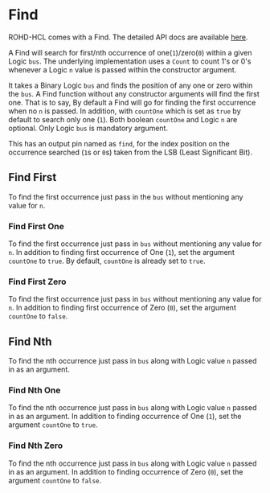 # Find

ROHD-HCL comes with a Find.  The detailed API docs are available [here](https://intel.github.io/rohd-hcl/rohd_hcl/rohd_hcl-library.html).

A Find will search for first/nth occurrence of one(`1`)/zero(`0`) within a given Logic `bus`.
The underlying implementation uses a `Count` to count 1's or 0's whenever a Logic `n` value
is passed within the constructor argument.

It takes a Binary Logic `bus` and finds the position of any one or zero within the `bus`. A Find function without any constructor arguments will find the first one.
That is to say, By default a Find will go for finding the first occurrence when no `n` is passed. In addition, with `countOne` which is set as `true` by default to
search only one (`1`). Both boolean `countOne` and Logic `n` are optional. Only Logic `bus` is mandatory argument.

This has an output pin named as `find`, for the index position on the occurrence searched (`1`s or `0`s) taken from the LSB (Least Significant Bit).

## Find First

To find the first occurrence just pass in the `bus` without mentioning any value for `n`.

### Find First One

To find the first occurrence just pass in `bus` without mentioning any value for `n`. In addition to finding first occurrence of One (`1`), set the argument `countOne` to `true`.
By default, `countOne` is already set to `true`.

### Find First Zero

To find the first occurrence just pass in `bus` without mentioning any value for `n`. In addition to finding first occurrence of Zero (`0`), set the argument `countOne` to `false`.

## Find Nth

To find the nth occurrence just pass in `bus` along with Logic value `n` passed in as an argument.

### Find Nth One

To find the nth occurrence just pass in `bus` along with Logic value `n` passed in as an argument. In addition to finding occurrence of One (`1`), set the argument `countOne` to `true`.

### Find Nth Zero

To find the nth occurrence just pass in `bus` along with Logic value `n` passed in as an argument. In addition to finding occurrence of Zero (`0`), set the argument `countOne` to `false`.
